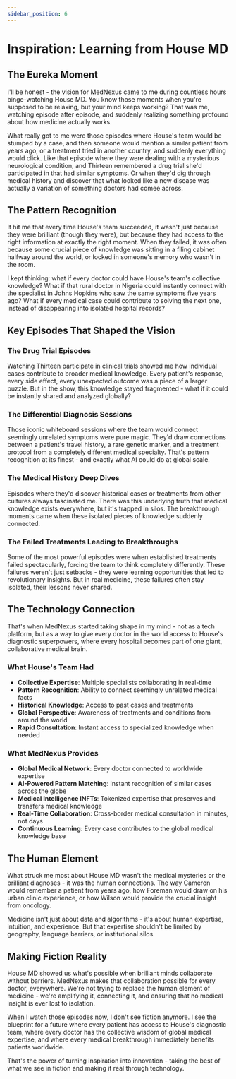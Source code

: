 ```yaml
---
sidebar_position: 6
---
```


# Inspiration: Learning from House MD

## The Eureka Moment

I'll be honest - the vision for MedNexus came to me during countless hours binge-watching House MD. You know those moments when you're supposed to be relaxing, but your mind keeps working? That was me, watching episode after episode, and suddenly realizing something profound about how medicine actually works.

What really got to me were those episodes where House's team would be stumped by a case, and then someone would mention a similar patient from years ago, or a treatment tried in another country, and suddenly everything would click. Like that episode where they were dealing with a mysterious neurological condition, and Thirteen remembered a drug trial she'd participated in that had similar symptoms. Or when they'd dig through medical history and discover that what looked like a new disease was actually a variation of something doctors had comee across.

## The Pattern Recognition

It hit me that every time House's team succeeded, it wasn't just because they were brilliant (though they were), but because they had access to the right information at exactly the right moment. When they failed, it was often because some crucial piece of knowledge was sitting in a filing cabinet halfway around the world, or locked in someone's memory who wasn't in the room.

I kept thinking: what if every doctor could have House's team's collective knowledge? What if that rural doctor in Nigeria could instantly connect with the specialist in Johns Hopkins who saw the same symptoms five years ago? What if every medical case could contribute to solving the next one, instead of disappearing into isolated hospital records?

## Key Episodes That Shaped the Vision

### The Drug Trial Episodes

Watching Thirteen participate in clinical trials showed me how individual cases contribute to broader medical knowledge. Every patient's response, every side effect, every unexpected outcome was a piece of a larger puzzle. But in the show, this knowledge stayed fragmented - what if it could be instantly shared and analyzed globally?

### The Differential Diagnosis Sessions

Those iconic whiteboard sessions where the team would connect seemingly unrelated symptoms were pure magic. They'd draw connections between a patient's travel history, a rare genetic marker, and a treatment protocol from a completely different medical specialty. That's pattern recognition at its finest - and exactly what AI could do at global scale.

### The Medical History Deep Dives

Episodes where they'd discover historical cases or treatments from other cultures always fascinated me. There was this underlying truth that medical knowledge exists everywhere, but it's trapped in silos. The breakthrough moments came when these isolated pieces of knowledge suddenly connected.

### The Failed Treatments Leading to Breakthroughs

Some of the most powerful episodes were when established treatments failed spectacularly, forcing the team to think completely differently. These failures weren't just setbacks - they were learning opportunities that led to revolutionary insights. But in real medicine, these failures often stay isolated, their lessons never shared.

## The Technology Connection

That's when MedNexus started taking shape in my mind - not as a tech platform, but as a way to give every doctor in the world access to House's diagnostic superpowers, where every hospital becomes part of one giant, collaborative medical brain.

### What House's Team Had

- **Collective Expertise**: Multiple specialists collaborating in real-time
- **Pattern Recognition**: Ability to connect seemingly unrelated medical facts
- **Historical Knowledge**: Access to past cases and treatments
- **Global Perspective**: Awareness of treatments and conditions from around the world
- **Rapid Consultation**: Instant access to specialized knowledge when needed

### What MedNexus Provides

- **Global Medical Network**: Every doctor connected to worldwide expertise
- **AI-Powered Pattern Matching**: Instant recognition of similar cases across the globe
- **Medical Intelligence INFTs**: Tokenized expertise that preserves and transfers medical knowledge
- **Real-Time Collaboration**: Cross-border medical consultation in minutes, not days
- **Continuous Learning**: Every case contributes to the global medical knowledge base

## The Human Element

What struck me most about House MD wasn't the medical mysteries or the brilliant diagnoses - it was the human connections. The way Cameron would remember a patient from years ago, how Foreman would draw on his urban clinic experience, or how Wilson would provide the crucial insight from oncology.

Medicine isn't just about data and algorithms - it's about human expertise, intuition, and experience. But that expertise shouldn't be limited by geography, language barriers, or institutional silos.

## Making Fiction Reality

House MD showed us what's possible when brilliant minds collaborate without barriers. MedNexus makes that collaboration possible for every doctor, everywhere. We're not trying to replace the human element of medicine - we're amplifying it, connecting it, and ensuring that no medical insight is ever lost to isolation.

When I watch those episodes now, I don't see fiction anymore. I see the blueprint for a future where every patient has access to House's diagnostic team, where every doctor has the collective wisdom of global medical expertise, and where every medical breakthrough immediately benefits patients worldwide.

That's the power of turning inspiration into innovation - taking the best of what we see in fiction and making it real through technology.
